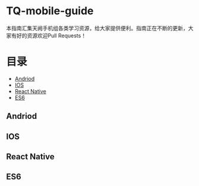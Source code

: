 # TQ-mobile-guide
本指南汇集天阙手机组各类学习资源，给大家提供便利。指南正在不断的更新，大家有好的资源欢迎Pull Requests！

# 目录
* [Andriod](#Andriod)
 * [IOS](#IOS)
 * [React Native](#react-native)
 * [ES6](#es6)

## Andriod












## IOS










## React Native












## ES6













